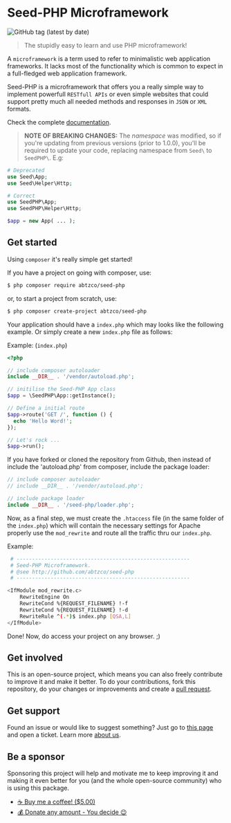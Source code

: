 # Seed-PHP Microframework

![GitHub tag (latest by date)](https://img.shields.io/github/v/tag/AbtzLabs/seed-php?label=Version)

> The stupidly easy to learn and use PHP microframework!

A `microframework` is a term used to refer to minimalistic web
application frameworks. It lacks most of the functionality which
is common to expect in a full-fledged web application framework.

Seed-PHP is a microframework that offers you a really simple way
to implement powerfull `RESTfull APIs` or even simple websites that could support pretty much all needed methods and responses in `JSON` or `XML` formats.

Check the complete [documentation](https://github.com/AbtzCo/seed-php/tree/master/docs).

> **NOTE OF BREAKING CHANGES:**
> The _namespace_ was modified, so if you're updating from previous versions (prior to 1.0.0), you'll be required to update your code, replacing namespace from `Seed\` to `SeedPHP\`. E.g:

```php
# Deprecated
use Seed\App;
use Seed\Helper\Http;

# Correct
use SeedPHP\App;
use SeedPHP\Helper\Http;

$app = new App( ... );
```

## Get started

Using `composer` it's really simple get started!

If you have a project on going with composer, use:

```sh
$ php composer require abtzco/seed-php
```

or, to start a project from scratch, use:

```sh
$ php composer create-project abtzco/seed-php
```

Your application should have a `index.php` which may looks like the
following example. Or simply create a new `index.php` file as follows:

Example: (`index.php`)

```php
<?php

// include composer autoloader
include __DIR__ . '/vendor/autoload.php';

// initilise the Seed-PHP App class
$app = \SeedPHP\App::getInstance();

// Define a initial route
$app->route('GET /', function () {
  echo 'Hello Word!';
});

// Let's rock ...
$app->run();
```

If you have forked or cloned the repository from Github, then instead of
include the 'autoload.php' from composer, include the package loader:

```php
// include composer autoloader
// include __DIR__ . '/vendor/autoload.php';

// include package loader
include __DIR__ . '/seed-php/loader.php';
```

Now, as a final step, we must create the `.htaccess` file (in the same folder of the `index.php`) which will contain the necessary settings for Apache properly use the `mod_rewrite` and route all the traffic thru our `index.php`.

Example:

```sh
 # --------------------------------------------------------
 # Seed-PHP Microframework.
 # @see http://github.com/abtzco/seed-php
 # --------------------------------------------------------

<IfModule mod_rewrite.c>
    RewriteEngine On
    RewriteCond %{REQUEST_FILENAME} !-f
    RewriteCond %{REQUEST_FILENAME} !-d
    RewriteRule ^(.*)$ index.php [QSA,L]
</IfModule>
```

Done! Now, do access your project on any browser. ;)

## Get involved

This is an open-source project, which means you can also freely
contribute to improve it and make it better. To do your contributions, fork this repository, do your changes or improvements and create a [pull request](https://github.com/abtzlabs/seed-php/pulls).

## Get support

Found an issue or would like to suggest something? Just go to [this page](https://github.com/AbtzCo/seed-php/issues) and open a ticket. Learn more [about us](https://abtz.co).

## Be a sponsor

Sponsoring this project will help and motivate me to keep improving it and making it even better for you (and the whole open-source community) who is using this package. 

  - [☕️ Buy me a coffee! ($5.00)](https://paypal.me/AbtzLabs/5USD)
  - [💰 Donate any amount - You decide 😉](https://paypal.me/AbtzLabs)

